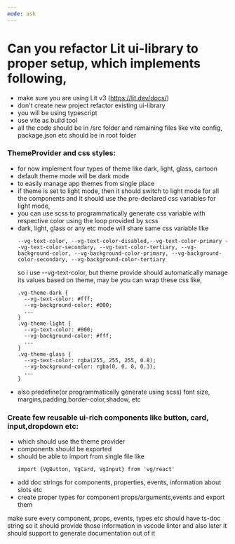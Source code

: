 ```yaml
---
mode: ask
---
```

# Can you refactor Lit ui-library to proper setup, which implements following,
- make sure you are using Lit v3 (https://lit.dev/docs/)
- don't create new project refactor existing ui-library
- you will be using typescript
- use vite as build tool
- all the code should be in /src folder and remaining files like vite config, package.json etc should be in root folder

### ThemeProvider and css styles:
- for now implement four types of theme like dark, light, glass, cartoon
- default theme mode will be dark mode
- to easily manage app themes from single place
- if theme is set to light mode, then it should switch to light mode for all the components and it should use the pre-declared css variables for light mode,
- you can use scss to programmatically generate css variable with respective color using the loop provided by scss
- dark, light, glass or any etc mode will share same css variable like 
  ```
  --vg-text-color, --vg-text-color-disabled,--vg-text-color-primary --vg-text-color-secondary, --vg-text-color-tertiary, --vg-background-color, --vg-background-color-primary, --vg-background-color-secondary, --vg-background-color-tertiary
  ```
  so i use --vg-text-color, but theme provide should automatically manage its values based on theme,
  may be you can wrap these css like,
    ```
    .vg-theme-dark {
      --vg-text-color: #fff;
      --vg-background-color: #000;
      ...
    }
    .vg-theme-light {
      --vg-text-color: #000;
      --vg-background-color: #fff;
      ...
    }
    .vg-theme-glass {
      --vg-text-color: rgba(255, 255, 255, 0.8);
      --vg-background-color: rgba(0, 0, 0, 0.3);
      ...
    }
    ```
- also predefine(or programmatically generate using scss) font size, margins,padding,border-color,shadow, etc 

### Create few reusable ui-rich components like button, card, input,dropdown etc:
- which should use the theme provider
- components should be exported
- should be able to import from single file like
  ```
  import {VgButton, VgCard, VgInput} from 'vg/react'
  ```
- add doc strings for components, properties, events, information about slots etc
- create proper types for component props/arguments,events and export them


make sure every component, props, events, types etc should have ts-doc string so it should provide those information in vscode linter and also later it should support to generate documentation out of it